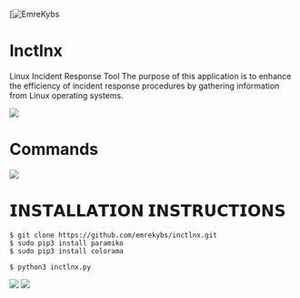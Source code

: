 [![EmreKybs](https://img.shields.io/badge/MadeBy-EmreKybs-yellow)
# Inctlnx
Linux Incident Response Tool
The purpose of this application is to enhance the efficiency of incident response procedures by gathering information from Linux operating systems.

<img src="https://github.com/emrekybs/inctlnx/blob/main/Cyber-Security-1.gif">

# Commands
<img src="https://github.com/emrekybs/inctlnx/blob/main/commands.png">

# 𝗜𝗡𝗦𝗧𝗔𝗟𝗟𝗔𝗧𝗜𝗢𝗡 𝗜𝗡𝗦𝗧𝗥𝗨𝗖𝗧𝗜𝗢𝗡𝗦

    $ git clone https://github.com/emrekybs/inctlnx.git
    $ sudo pip3 install paramiko
    $ sudo pip3 install colorama
    
    $ python3 inctlnx.py
<img src="https://github.com/emrekybs/inctlnx/blob/main/inc.png">
<img src="https://github.com/emrekybs/inctlnx/blob/main/report.png">

